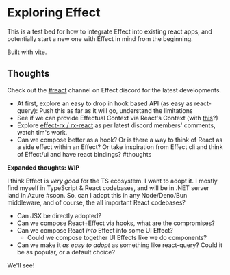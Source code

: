 # Exploring Effect

This is a test bed for how to integrate Effect into existing react apps,
and potentially start a new one with Effect in mind from the beginning.

Built with vite.

## Thoughts

Check out the [#react](https://discord.com/channels/795981131316985866/1151827019684905000) channel on Effect discord for the latest developments.

- At first, explore an easy to drop in hook based API (as easy as react-query): Push this as far as it will go, understand the limitations
- See if we can provide Effectual Context via React's Context (with [this](https://github.com/mikearnaldi/effect-remix-stream/blob/main/app/lib/utilities.ts)?)
- Explore [effect-rx / rx-react](https://github.com/tim-smart/effect-rx/blob/main/packages/rx-react/src/index.ts) as per latest discord members' comments, watch tim's work.
- Can we compose better as a hook? Or is there a way to think of React as a side effect within an Effect? Or take inspiration from Effect
  cli and think of Effect/ui and have react bindings? #thoughts

**Expanded thoughts: WIP**

I think Effect is _very good_ for the TS ecosystem. I want to adopt it. I mostly find myself in
TypeScript & React codebases, and will be in .NET server land in Azure #soon. So, can I adopt this
in any Node/Deno/Bun middleware, and of course, the all important React codebases?

- Can JSX be directly adopted?
- Can we compose React+Effect via hooks, what are the compromises?
- Can we compose React _into_ Effect into some UI Effect?
  - Could we compose together UI Effects like we do components?
- Can we make it _as easy to adopt_ as something like react-query? Could it be as popular, or a default choice?

We'll see!
